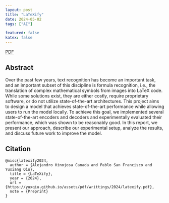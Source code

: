 ```yaml
---
layout: post
title: "LaTeXify"
date: 2024-05-02
tags: ["AI"]

featured: false
katex: false
---
```


<div class="links">
    <a href="/assets/pdf/writings/2024/latexify.pdf" class="btn btn-sm z-depth-0" role="button" rel="external nofollow noopener" target="_blank">PDF</a>
</div>

## Abstract

Over the past few years, text recognition has become an important task, and an important subset of this discipline is formula recognition, i.e., the translation of complex mathematical symbols from images into LaTeX code. While some solutions exist, they are either costly, require proprietary software, or do not utilize state-of-the-art architectures. This project aims to design a model that achieves state-of-the-art performance while allowing users to run the model locally. To achieve this goal, we implemented several state-of-the-art encoders and decoders and experimentally evaluated their performance, which was shown to be reasonably good. In this report, we present our approach, describe our experimental setup, analyze the results, and discuss future work to improve the model.

## Citation

```
@misc{latexify2024,
  author = {Alejandro Hinojosa Canada and Pablo San Francisco and Yuxiang Qiu},
  title = {LaTeXify},
  year = {2024},
  url = {https://yuxqiu.github.io/assets/pdf/writtings/2024/latexify.pdf},
  note = {Preprint}
}
```